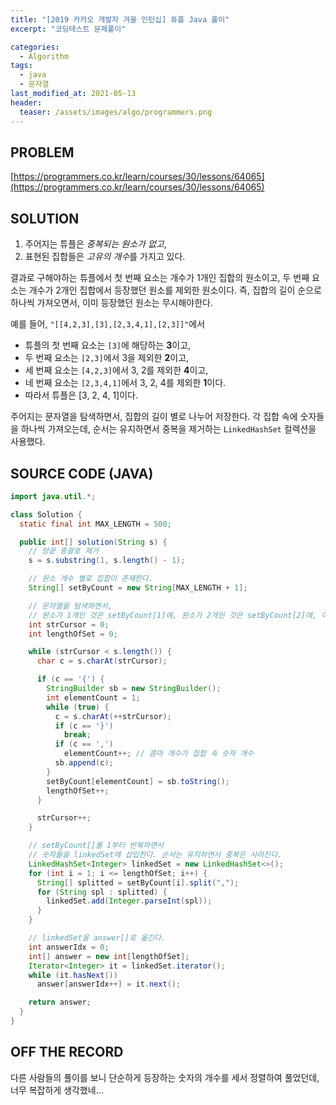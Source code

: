 ```yaml
---
title: "[2019 카카오 개발자 겨울 인턴십] 튜플 Java 풀이"
excerpt: "코딩테스트 문제풀이"

categories:
  - Algorithm
tags:
  - java
  - 문자열
last_modified_at: 2021-05-13
header:
  teaser: /assets/images/algo/programmers.png
---
```


## PROBLEM

[https://programmers.co.kr/learn/courses/30/lessons/64065](https://programmers.co.kr/learn/courses/30/lessons/64065)

## SOLUTION

1. 주어지는 튜플은 _중복되는 원소가 없고_,
2. 표현된 집합들은 *고유의 개수*를 가지고 있다.

결과로 구해야하는 튜플에서 첫 번째 요소는 개수가 1개인 집합의 원소이고, 두 번째 요소는 개수가 2개인 집합에서 등장했던 원소를 제외한 원소이다. 즉, 집합의 길이 순으로 하나씩 가져오면서, 이미 등장했던 원소는 무시해야한다.

예를 들어, `"[[4,2,3],[3],[2,3,4,1],[2,3]]"`에서

- 튜플의 첫 번째 요소는 `[3]`에 해당하는 **3**이고,
- 두 번째 요소는 `[2,3]`에서 3을 제외한 **2**이고,
- 세 번째 요소는 `[4,2,3]`에서 3, 2를 제외한 **4**이고,
- 네 번째 요소는 `[2,3,4,1]`에서 3, 2, 4를 제외한 **1**이다.
- 따라서 튜플은 [3, 2, 4, 1]이다.

주어지는 문자열을 탐색하면서, 집합의 길이 별로 나누어 저장한다. 각 집합 속에 숫자들을 하나씩 가져오는데,
순서는 유지하면서 중복을 제거하는 `LinkedHashSet` 컬렉션을 사용했다.

## SOURCE CODE (JAVA)

```java
import java.util.*;

class Solution {
  static final int MAX_LENGTH = 500;

  public int[] solution(String s) {
    // 양끝 중괄호 제거
    s = s.substring(1, s.length() - 1);

    // 원소 개수 별로 집합이 존재한다.
    String[] setByCount = new String[MAX_LENGTH + 1];

    // 문자열을 탐색하면서,
    // 원소가 1개인 것은 setByCount[1]에, 원소가 2개인 것은 setByCount[2]에, 이런식으로 저장한다.
    int strCursor = 0;
    int lengthOfSet = 0;

    while (strCursor < s.length()) {
      char c = s.charAt(strCursor);

      if (c == '{') {
        StringBuilder sb = new StringBuilder();
        int elementCount = 1;
        while (true) {
          c = s.charAt(++strCursor);
          if (c == '}')
            break;
          if (c == ',')
            elementCount++; // 콤마 개수가 집합 속 숫자 개수
          sb.append(c);
        }
        setByCount[elementCount] = sb.toString();
        lengthOfSet++;
      }

      strCursor++;
    }

    // setByCount[]를 1부터 반복하면서
    // 숫자들을 linkedSet에 삽입한다. 순서는 유지하면서 중복은 사라진다.
    LinkedHashSet<Integer> linkedSet = new LinkedHashSet<>();
    for (int i = 1; i <= lengthOfSet; i++) {
      String[] splitted = setByCount[i].split(",");
      for (String spl : splitted) {
        linkedSet.add(Integer.parseInt(spl));
      }
    }

    // linkedSet을 answer[]로 옮긴다.
    int answerIdx = 0;
    int[] answer = new int[lengthOfSet];
    Iterator<Integer> it = linkedSet.iterator();
    while (it.hasNext())
      answer[answerIdx++] = it.next();

    return answer;
  }
}
```

## OFF THE RECORD

다른 사람들의 풀이를 보니 단순하게 등장하는 숫자의 개수를 세서 정렬하여 풀었던데, 너무 복잡하게 생각했네...
